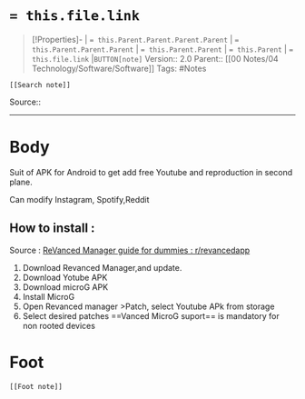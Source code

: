 # `= this.file.link`
>[!Properties]- | `= this.Parent.Parent.Parent.Parent` |  `= this.Parent.Parent.Parent` | `= this.Parent.Parent` | `= this.Parent` | `= this.file.link` |`BUTTON[note]` 
>Version:: 2.0
>Parent:: [[00 Notes/04 Technology/Software/Software]]
>Tags: #Notes
```meta-bind-embed
[[Search note]]
```
Source::
***
# Body

Suit of APK for Android to  get add free Youtube  and reproduction in second plane. 

Can modify Instagram, Spotify,Reddit
## How to install :
Source : [ReVanced Manager guide for dummies : r/revancedapp](https://www.reddit.com/r/revancedapp/comments/xlcny9/revanced_manager_guide_for_dummies/)

1. Download Revanced Manager,and update.
2. Download Yotube APK 
3. Download microG APK
4. Install MicroG
5. Open Revanced manager >Patch, select Youtube APk from storage
6. Select desired patches  ==Vanced MicroG suport== is mandatory for non rooted devices










# Foot
```meta-bind-embed
[[Foot note]]
``` 